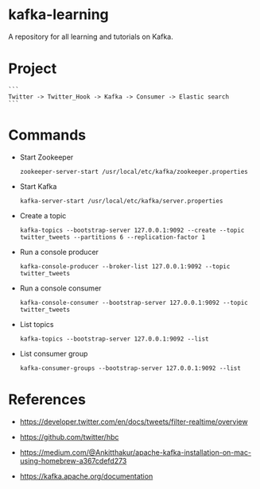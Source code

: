 # kafka-learning
A repository for all learning and tutorials on Kafka.


# Project
    ```
    Twitter -> Twitter_Hook -> Kafka -> Consumer -> Elastic search
    ```

# Commands

* Start Zookeeper

    ```shell script
    zookeeper-server-start /usr/local/etc/kafka/zookeeper.properties
    ```
  
* Start Kafka

    ```shell script
    kafka-server-start /usr/local/etc/kafka/server.properties
    ```  

* Create a topic

    ```shell script
    kafka-topics --bootstrap-server 127.0.0.1:9092 --create --topic twitter_tweets --partitions 6 --replication-factor 1
    ```

* Run a console producer

    ```shell script
    kafka-console-producer --broker-list 127.0.0.1:9092 --topic twitter_tweets  
    ```

* Run a console consumer

    ```shell script
    kafka-console-consumer --bootstrap-server 127.0.0.1:9092 --topic twitter_tweets
    ```

* List topics

    ```shell script
    kafka-topics --bootstrap-server 127.0.0.1:9092 --list
    ```

* List consumer group

    ```shell script
    kafka-consumer-groups --bootstrap-server 127.0.0.1:9092 --list
    ```

# References

* https://developer.twitter.com/en/docs/tweets/filter-realtime/overview

* https://github.com/twitter/hbc

* https://medium.com/@Ankitthakur/apache-kafka-installation-on-mac-using-homebrew-a367cdefd273

* https://kafka.apache.org/documentation
